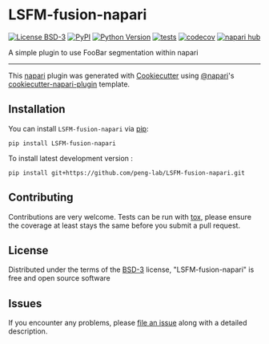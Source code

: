 # LSFM-fusion-napari

[![License BSD-3](https://img.shields.io/pypi/l/LSFM-fusion-napari.svg?color=green)](https://github.com/peng-lab/LSFM-fusion-napari/raw/main/LICENSE)
[![PyPI](https://img.shields.io/pypi/v/LSFM-fusion-napari.svg?color=green)](https://pypi.org/project/LSFM-fusion-napari)
[![Python Version](https://img.shields.io/pypi/pyversions/LSFM-fusion-napari.svg?color=green)](https://python.org)
[![tests](https://github.com/peng-lab/LSFM-fusion-napari/workflows/tests/badge.svg)](https://github.com/peng-lab/LSFM-fusion-napari/actions)
[![codecov](https://codecov.io/gh/peng-lab/LSFM-fusion-napari/branch/main/graph/badge.svg)](https://codecov.io/gh/peng-lab/LSFM-fusion-napari)
[![napari hub](https://img.shields.io/endpoint?url=https://api.napari-hub.org/shields/LSFM-fusion-napari)](https://napari-hub.org/plugins/LSFM-fusion-napari)

A simple plugin to use FooBar segmentation within napari

----------------------------------

This [napari] plugin was generated with [Cookiecutter] using [@napari]'s [cookiecutter-napari-plugin] template.

<!--
Don't miss the full getting started guide to set up your new package:
https://github.com/napari/cookiecutter-napari-plugin#getting-started

and review the napari docs for plugin developers:
https://napari.org/stable/plugins/index.html
-->

## Installation

You can install `LSFM-fusion-napari` via [pip]:

    pip install LSFM-fusion-napari



To install latest development version :

    pip install git+https://github.com/peng-lab/LSFM-fusion-napari.git


## Contributing

Contributions are very welcome. Tests can be run with [tox], please ensure
the coverage at least stays the same before you submit a pull request.

## License

Distributed under the terms of the [BSD-3] license,
"LSFM-fusion-napari" is free and open source software

## Issues

If you encounter any problems, please [file an issue] along with a detailed description.

[napari]: https://github.com/napari/napari
[Cookiecutter]: https://github.com/audreyr/cookiecutter
[@napari]: https://github.com/napari
[MIT]: http://opensource.org/licenses/MIT
[BSD-3]: http://opensource.org/licenses/BSD-3-Clause
[GNU GPL v3.0]: http://www.gnu.org/licenses/gpl-3.0.txt
[GNU LGPL v3.0]: http://www.gnu.org/licenses/lgpl-3.0.txt
[Apache Software License 2.0]: http://www.apache.org/licenses/LICENSE-2.0
[Mozilla Public License 2.0]: https://www.mozilla.org/media/MPL/2.0/index.txt
[cookiecutter-napari-plugin]: https://github.com/napari/cookiecutter-napari-plugin

[file an issue]: https://github.com/peng-lab/LSFM-fusion-napari/issues

[napari]: https://github.com/napari/napari
[tox]: https://tox.readthedocs.io/en/latest/
[pip]: https://pypi.org/project/pip/
[PyPI]: https://pypi.org/
